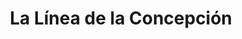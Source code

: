 ---
title: La Línea de la Concepción
url: /la-linea-de-la-concepcion/
latitude: 36.174
longitude: -5.364
---